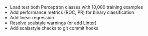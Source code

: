 - Load test both Perceptron classes with 10,000 training examples
- Add performance metrics (ROC, PR) for binary classification
- Add linear regression
- Resolve scalstyle warnings (or add Linter)
- Add scalastyle checks to git commit hooks